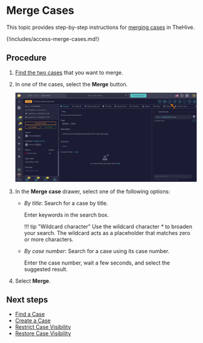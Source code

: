 # Merge Cases

This topic provides step-by-step instructions for [merging cases](../cases/about-cases.md#merging-cases) in TheHive.

{!includes/access-merge-cases.md!}

<h2>Procedure</h2>

1. [Find the two cases](../cases/search-for-cases/find-a-case.md) that you want to merge.

2. In one of the cases, select the **Merge** button.

    ![Merge button](../../../images/user-guides/analyst-corner/cases/merge-button.png)

3. In the **Merge case** drawer, select one of the following options:

    * *By title*: Search for a case by title.

        Enter keywords in the search box.

        !!! tip "Wildcard character"
            Use the wildcard character *\** to broaden your search. The wildcard acts as a placeholder that matches zero or more characters.

    * *By case number*: Search for a case using its case number.

        Enter the case number, wait a few seconds, and select the suggested result.

4. Select **Merge**.

<h2>Next steps</h2>

* [Find a Case](../cases/search-for-cases/find-a-case.md)
* [Create a Case](../cases/create-a-new-case.md)
* [Restrict Case Visibility](./case-visibility/restrict-visibility-case.md)
* [Restore Case Visibility](./case-visibility/restore-visibility-case.md)